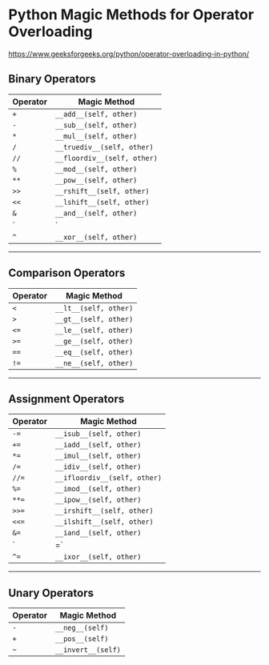 # Python Magic Methods for Operator Overloading
https://www.geeksforgeeks.org/python/operator-overloading-in-python/

## Binary Operators

| **Operator** | **Magic Method**       |
|--------------|------------------------|
| `+`          | `__add__(self, other)` |
| `-`          | `__sub__(self, other)` |
| `*`          | `__mul__(self, other)` |
| `/`          | `__truediv__(self, other)` |
| `//`         | `__floordiv__(self, other)` |
| `%`          | `__mod__(self, other)` |
| `**`         | `__pow__(self, other)` |
| `>>`         | `__rshift__(self, other)` |
| `<<`         | `__lshift__(self, other)` |
| `&`          | `__and__(self, other)` |
| `|`          | `__or__(self, other)` |
| `^`          | `__xor__(self, other)` |

---

## Comparison Operators

| **Operator** | **Magic Method**       |
|--------------|------------------------|
| `<`          | `__lt__(self, other)`  |
| `>`          | `__gt__(self, other)`  |
| `<=`         | `__le__(self, other)`  |
| `>=`         | `__ge__(self, other)`  |
| `==`         | `__eq__(self, other)`  |
| `!=`         | `__ne__(self, other)`  |

---

## Assignment Operators

| **Operator** | **Magic Method**         |
|--------------|--------------------------|
| `-=`         | `__isub__(self, other)`  |
| `+=`         | `__iadd__(self, other)`  |
| `*=`         | `__imul__(self, other)`  |
| `/=`         | `__idiv__(self, other)`  |
| `//=`        | `__ifloordiv__(self, other)` |
| `%=`         | `__imod__(self, other)`  |
| `**=`        | `__ipow__(self, other)`  |
| `>>=`        | `__irshift__(self, other)` |
| `<<=`        | `__ilshift__(self, other)` |
| `&=`         | `__iand__(self, other)` |
| `|=`         | `__ior__(self, other)`  |
| `^=`         | `__ixor__(self, other)` |

---

## Unary Operators

| **Operator** | **Magic Method**       |
|--------------|------------------------|
| `-`          | `__neg__(self)`        |
| `+`          | `__pos__(self)`        |
| `~`          | `__invert__(self)`     |

